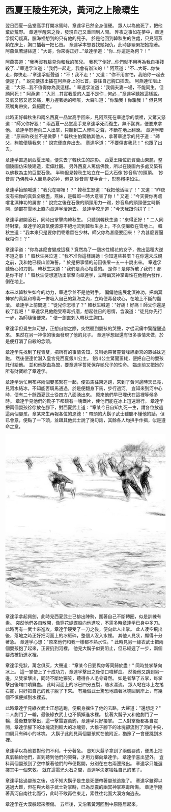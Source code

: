# 西夏王陵生死決，黃河之上險環生

翌日西夏一品堂高手打開冰窖時，章達孚已然全身僵硬。 眾人以為他死了，把他棄於荒野。 章達孚醒來之後，發現自己又重回到人間。 昨夜之事如在夢中，章達孚疑幻疑真，腦海裡想到的只有他的兒子。 於是他回到韓秋生的住處，只見阿燕躺在床上，胸口插著一把匕首。 章達孚本想要找她報仇，此時卻緊緊把她抱著。 阿燕氣若游絲道："大哥，你來得正好..."章達孚道："你...你這是為何？！"

阿燕答道："我再沒有臉見你和我的孩兒。 我死了倒好...你們就不用再為我自相殘殺了..."章達孚泣道："我們一起走，我會有辦法的！" 阿燕道："不...大哥...你快走...你快走..."章達孚低聲道："不！我不走！" 又道："你不用害怕，我陪你一起去便是了。" 說完便拔出插在阿燕身上的匕首，要往自己胸口插去。 阿燕連忙阻止道："大哥...我不值得你為我這樣。" 章達孚泣道："我倆夫妻一場，不能同生，但願同死！" 阿燕道："大哥...其實我愛的人並不是你...何必..."章達孚聽她這樣說，又氣又怒又悲又痛，用力握著她的咽喉，大聲叫道："你騙我！你騙我！" 但見阿燕嘴角帶笑，氣絕而亡。

此時正好韓秋生和兩名西夏一品堂高手回來，見阿燕死在章達孚的懷裡，又驚又怒道："師父你好狠！" 兩西夏一品堂高手見章達孚死而復生，無不詫異，便要來拿他。 章達孚怒極向二人出掌，只聽到二人慘叫之聲，不斷在地上翻滾。 章達孚暗道："原來昨夜並不是做夢！" 韓秋生怕驚動其他人，拿著章達孚的兒子道："師父，夠膽便隨我來！" 說完便直奔出去。 章達孚道："不要傷害我兒！" 也跟了出去。

章達孚直追到西夏王陵，便失去了韓秋生的踪影。 西夏王陵位於賀蘭山東麓，整個陵園仿宋陵建造，宏偉壯觀。 另外西夏人篤信佛教，所以在陵園內多處又築有以佛教為主的巨型石像。 半晌但見韓秋生站立在一巨大石像'妙音鳥'的頭頂。 '妙音鳥'乃佛教中人面鳥身的神，但見'妙音鳥'雙手合十，形態栩栩如生。

章達孚抬頭喊道："我兒在哪裡！？" 韓秋生怒道："我把他活埋了！" 又道："昨夜沒有把你的真氣全吸盡，燕妹，是韓郎一時大意害了你！" 又道："今天要你再嚐嚐北溟神功的厲害！" 說完之後在石像的頭頸用力一踢，妙音鳥的頭頸便立時斷開，頭部在雪地上直向章達孚滾過去。 章達孚咬牙道："今天我跟你拼了！"

章達孚避開滾石，同時出掌擊向韓秋生。 只聽到韓秋生道："來得正好！" 二人同時對掌，章達孚的真氣便源源不絕地流到韓秋生身上，不久便癱軟在雪地上。 韓秋生道："我本來只是要你們乖乖留在少林，師父你為甚麼要回來！？為甚麼要逼我殺你！？"

章達孚道："你為甚麼會變成這樣？竟然為了一個水性楊花的女子，做出這種大逆不道之事！" 韓秋生哭泣道："我不准你這樣說她！你知道些甚麼？在你還未成親之前，我和她已經山盟海誓。" 於是把事情的前因後果一五一十說出來。 章達孚聽後心如刀割。 韓秋生哭道："我們是真心相愛的。 是你！是你拆散了我們！都是你不好！" 韓秋生便想運功出掌擊向章達孚，立時幽冥神掌毒性在他體內發作，倒在地上。

本來以韓秋生如今的功力，章達孚並不是他對手。 偏偏他施展北溟神功，把幽冥神掌的真氣和寒毒一併吸入自己的氣海之內，立時便毒發攻心，在地上不斷的翻滾。 章達孚上前問道："徒兒你怎樣了？" 韓秋生喊道："好痛！好痛！師父你還是殺了我吧！" 章達孚見他飽受寒毒折磨，想起往日的恩情，含淚道："徒兒你先行一步，為師隨後便來。" 便一劍直刺入韓秋生胸口。

章達孚但覺生無可戀，正想自刎之際，突然聽到嬰孩的哭聲，才從沉痛中驚醒醒過來。 果然在另一神像的後面發現了他的兒子。 章達孚想起還有很多事情未做，於是便打消了自殺的念頭。

章達孚先找到了程青雙，把所有的事情告知，又叫她帶著靈鷲峰縹緲宫的眾姊妹逃跑。 然後便連忙潛入皇宮見西夏銀川公主。 銀川公主驚聞噩耗，便把自己的嬰孩託付給他。 並和他歃血為盟，要章達孚誓死保存她兒子的性命。 臨走前又把她的所有財寶給了章達孚。

章達孚匆忙用布將兩個嬰孩繫在一起，便策馬往東逃跑，來到了黃河邊時天已亮，見河水結冰，不知能否騎馬通過，於是便翻身下馬，步行過河。 豈知來到河中心時，便有二十餘西夏武士從四方八面湧出來。 原來他們早已埋伏在這裡等候多時。 章達孚見他們的靴子下都鑲有一塊鐵片，使他們能在冰上迅速滑行。 章達孚把兩個嬰孩徐徐放在腳下，對西夏武士道："章某今日自知九死一生，請各位放過這兩個嬰孩，章某來生再報各位的恩德！" 帶頭的大鬍子武士雖聽不懂他的話，但已會意，便點了一下頭，並跟其他武士說了幾句話，其餘各人均拱手作揖，似是遵命之意。

![&#x9EC3;&#x6CB3;&#x4E4B;&#x4E0A;](./.gitbook/assets/x53.png)

章達孚拿起佩劍，此時見西夏武士已排出陣勢，圍著自己不斷轉圈，似是訓練有素。 突然他們各自散開，像穿花蝴蝶般向他進攻，不需多時章達孚已身中多刀。 此時再有一武士來進攻，章達孚硬受了一刀之後，便向此人出掌。 此人凌空飛出後，落地之時正好把河面上的冰砸碎，整個人沒入水裡。 其他人見狀，顯得十分著急。 章達孚心想："原來他們和我一樣都不熟水性。" 此時見另一綠衣武士把兩個嬰孩抱了起來，正要扔到河裡。 他見大鬍子似要阻止，但已經遲了一步，兩個嬰孩被扔進水裡。

章達孚見狀，萬念俱灰，大聲道："章某今日要與你等同歸於盡！" 同時雙掌擊向冰上。 這一掌使上了十成功力，章達孚擊出之後便口噴鮮血。 然後他又跳到另一邊，又雙掌擊出，同時不斷地獰笑，聽得各人毛骨聳然。 如是者擊了五掌，每掌擊出後均口噴鮮血。 此時河面上的冰已四分五裂，随水漂流。 眾人站在冰上左搖右擺，只好把自己的靴子脫了下來。 有幾個武士驚恐地踏著冰塊回到岸上，有幾個不慎便掉到水裡去。

此時章達孚見綠衣武士正想逃跑，便飛身擋住了他的去路，大聲道："還想走？" 二人劇鬥了一輪，最後綠衣武士也不慎掉進水裡。 接著大鬍子又和他劇鬥了一輪，最後雙掌擊出，這一擊雷霆萬鈞，章達孚只好接掌。 二人對掌後都各自震開，章達孚腳下的冰塊流到較大的冰塊旁，大鬍子腳下的冰塊卻流到了河的中央，四周只有碎小的冰塊。 大鬍子此刻見兩個嬰孩就在他附近，猶豫了一會便跳到水裡。

章達孚以為他要對他們不利，十分著急。 豈知大鬍子拿到了兩個嬰孩，便馬上把真氣輸給他們，直到聽到他們的哭聲，才用力擲向章達孚。 章達孚喜出望外。 豈料兩個嬰孩到了空中繫著他們的布便鬆開，分別在左右兩邊飛出。 章達孚只能選擇其中一個來救。 就在這電光火石之間，章達孚決定犧牲自己的孩子。

章達孚接過嬰孩之後，也不知大鬍子是生是死便帶著嬰孩逃跑了。 章達孚雖得以逃過大難，但在與大鬍子武士對掌時，已為反震的幽冥神掌寒毒所傷。 章達孚隨著黃河自南往北而行，此時不敢再往東走，索性往北面大漠方向逃去。

章達孚在大漠躲起來療傷。 五年後，又沿著黃河回到中原隱居起來。

